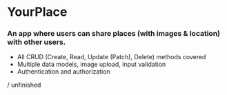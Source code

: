 # YourPlace

### An app where users can share places (with images & location) with other users.

- All CRUD (Create, Read,
Update (Patch), Delete) methods
covered
- Multiple data models,
image upload, input
validation
- Authentication and
authorization

/ unfinished
